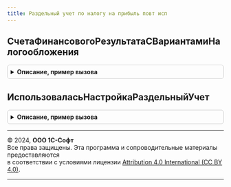 ```yaml
---
title: Раздельный учет по налогу на прибыль повт исп
---
```



## СчетаФинансовогоРезультатаСВариантамиНалогообложения
<details style="margin: 1em 0; padding: 0.5em; border: 1px solid #ccc; border-radius: 6px;">

<summary style="font-weight: bold; cursor: pointer;">Описание, пример вызова</summary>

```bsl

// Возвращает массив счетов по фин. резу, использующих субконто "Варианты налогообложения прибыли"
//
// Возвращаемое значение:
// Структура:
// 		* Счета90 - Массив Из ПланСчетовСсылка.Хозрасчетный - массив субсчетов 90-го счета с раздельным НУ
// 		* Счета91 - Массив Из ПланСчетовСсылка.Хозрасчетный - массив субсчетов 91-го счета с раздельным НУ
// 		* Счета99 - Массив Из ПланСчетовСсылка.Хозрасчетный - массив субсчетов 99-го счета с раздельным НУ
Функция СчетаФинансовогоРезультатаСВариантамиНалогообложения() Экспорт
```

Пример вызова
```bsl
Результат = РаздельныйУчетПоНалогуНаПрибыльПовтИсп.СчетаФинансовогоРезультатаСВариантамиНалогообложения() 
```
</details>

## ИспользоваласьНастройкаРаздельныйУчет
<details style="margin: 1em 0; padding: 0.5em; border: 1px solid #ccc; border-radius: 6px;">

<summary style="font-weight: bold; cursor: pointer;">Описание, пример вызова</summary>

```bsl

// Проверяет использовалась ли хоть раз настройка РаздельныйУчетПоНалогуНаПрибыль
// в регистре сведений НастройкиУчетаНалогаНаПрибыль
//
// Возвращаемое значение:
// Булево - настройка по раздельному учету использовалась хоть раз
//
Функция ИспользоваласьНастройкаРаздельныйУчет() Экспорт
```

Пример вызова
```bsl
Результат = РаздельныйУчетПоНалогуНаПрибыльПовтИсп.ИспользоваласьНастройкаРаздельныйУчет() 
```
</details>

---

© 2024, **ООО 1С-Софт**  
Все права защищены. Эта программа и сопроводительные материалы предоставляются  
в соответствии с условиями лицензии [Attribution 4.0 International (CC BY 4.0)](https://creativecommons.org/licenses/by/4.0/legalcode).

---
